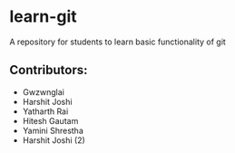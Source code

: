 # learn-git
A repository for students to learn basic functionality of git

## Contributors:
 - Gwzwnglai 
 - Harshit Joshi
 - Yatharth Rai
 - Hitesh Gautam
 - Yamini Shrestha
 - Harshit Joshi (2) 
